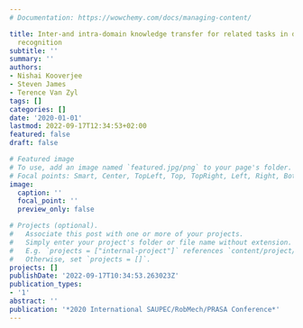```yaml
---
# Documentation: https://wowchemy.com/docs/managing-content/

title: Inter-and intra-domain knowledge transfer for related tasks in deep character
  recognition
subtitle: ''
summary: ''
authors:
- Nishai Kooverjee
- Steven James
- Terence Van Zyl
tags: []
categories: []
date: '2020-01-01'
lastmod: 2022-09-17T12:34:53+02:00
featured: false
draft: false

# Featured image
# To use, add an image named `featured.jpg/png` to your page's folder.
# Focal points: Smart, Center, TopLeft, Top, TopRight, Left, Right, BottomLeft, Bottom, BottomRight.
image:
  caption: ''
  focal_point: ''
  preview_only: false

# Projects (optional).
#   Associate this post with one or more of your projects.
#   Simply enter your project's folder or file name without extension.
#   E.g. `projects = ["internal-project"]` references `content/project/deep-learning/index.md`.
#   Otherwise, set `projects = []`.
projects: []
publishDate: '2022-09-17T10:34:53.263023Z'
publication_types:
- '1'
abstract: ''
publication: '*2020 International SAUPEC/RobMech/PRASA Conference*'
---
```

